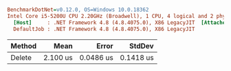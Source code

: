 ``` ini

BenchmarkDotNet=v0.12.0, OS=Windows 10.0.18362
Intel Core i5-5200U CPU 2.20GHz (Broadwell), 1 CPU, 4 logical and 2 physical cores
  [Host]     : .NET Framework 4.8 (4.8.4075.0), X86 LegacyJIT  [AttachedDebugger]
  DefaultJob : .NET Framework 4.8 (4.8.4075.0), X86 LegacyJIT


```
| Method |     Mean |     Error |    StdDev |
|------- |---------:|----------:|----------:|
| Delete | 2.100 us | 0.0486 us | 0.1418 us |
